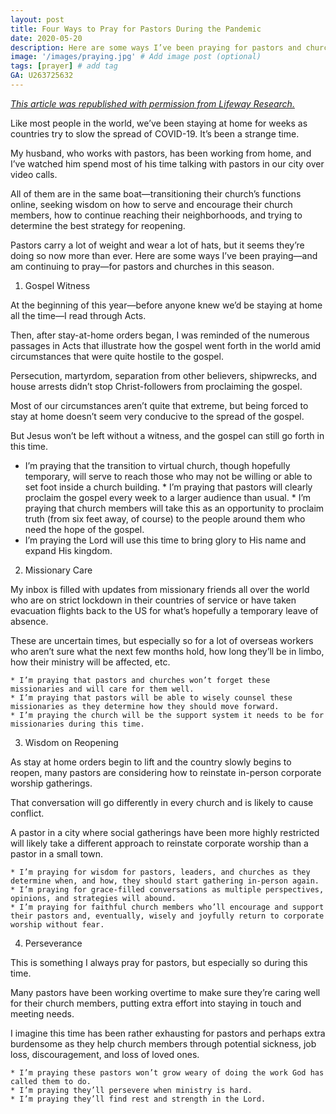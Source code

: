 ```yaml
---
layout: post
title: Four Ways to Pray for Pastors During the Pandemic
date: 2020-05-20
description: Here are some ways I’ve been praying for pastors and churches in this season. # Add post description (optional)
image: '/images/praying.jpg' # Add image post (optional)
tags: [prayer] # add tag
GA: U263725632
---
```

<a href= "https://research.lifeway.com/2020/05/11/4-ways-to-pray-for-pastors-right-now/" target= "blank">*This article was republished with permission from Lifeway Research.*</a>

Like most people in the world, we’ve been staying at home for weeks as countries try to slow the spread of COVID-19. It’s been a strange time. 

My husband, who works with pastors, has been working from home, and I’ve watched him spend most of his time talking with pastors in our city over video calls. 

All of them are in the same boat—transitioning their church’s functions online, seeking wisdom on how to serve and encourage their church members, how to continue reaching their neighborhoods, and trying to determine the best strategy for reopening.

Pastors carry a lot of weight and wear a lot of hats, but it seems they’re doing so now more than ever. Here are some ways I’ve been praying—and am continuing to pray—for pastors and churches in this season.

1. Gospel Witness

At the beginning of this year—before anyone knew we’d be staying at home all the time—I read through Acts.

Then, after stay-at-home orders began, I was reminded of the numerous passages in Acts that illustrate how the gospel went forth in the world amid circumstances that were quite hostile to the gospel. 

Persecution, martyrdom, separation from other believers, shipwrecks, and house arrests didn’t stop Christ-followers from proclaiming the gospel.

Most of our circumstances aren’t quite that extreme, but being forced to stay at home doesn’t seem very conducive to the spread of the gospel.

But Jesus won’t be left without a witness, and the gospel can still go forth in this time. 

   *  I’m praying that the transition to virtual church, though hopefully temporary, will serve to reach those who may not be willing or able to set foot inside a church building.
    * I’m praying that pastors will clearly proclaim the gospel every week to a larger audience than usual.
    * I’m praying that church members will take this as an opportunity to proclaim truth (from six feet away, of course) to the people around them who need the hope of the gospel.
   * I’m praying the Lord will use this time to bring glory to His name and expand His kingdom.

2. Missionary Care

My inbox is filled with updates from missionary friends all over the world who are on strict lockdown in their countries of service or have taken evacuation flights back to the US for what’s hopefully a temporary leave of absence. 

These are uncertain times, but especially so for a lot of overseas workers who aren’t sure what the next few months hold, how long they’ll be in limbo, how their ministry will be affected, etc.

    * I’m praying that pastors and churches won’t forget these missionaries and will care for them well.
    * I’m praying that pastors will be able to wisely counsel these missionaries as they determine how they should move forward.
    * I’m praying the church will be the support system it needs to be for missionaries during this time.

3. Wisdom on Reopening

As stay at home orders begin to lift and the country slowly begins to reopen, many pastors are considering how to reinstate in-person corporate worship gatherings.

That conversation will go differently in every church and is likely to cause conflict. 

A pastor in a city where social gatherings have been more highly restricted will likely take a different approach to reinstate corporate worship than a pastor in a small town.

    * I’m praying for wisdom for pastors, leaders, and churches as they determine when, and how, they should start gathering in-person again.
    * I’m praying for grace-filled conversations as multiple perspectives, opinions, and strategies will abound.
    * I’m praying for faithful church members who’ll encourage and support their pastors and, eventually, wisely and joyfully return to corporate worship without fear.

4. Perseverance

This is something I always pray for pastors, but especially so during this time.

Many pastors have been working overtime to make sure they’re caring well for their church members, putting extra effort into staying in touch and meeting needs. 

I imagine this time has been rather exhausting for pastors and perhaps extra burdensome as they help church members through potential sickness, job loss, discouragement, and loss of loved ones.

    * I’m praying these pastors won’t grow weary of doing the work God has called them to do.
    * I’m praying they’ll persevere when ministry is hard.
    * I’m praying they’ll find rest and strength in the Lord.
